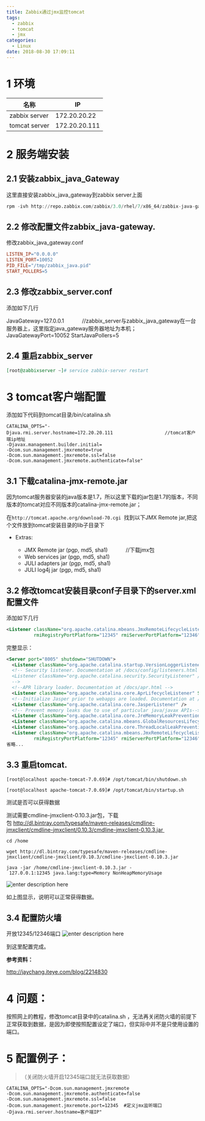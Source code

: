 ```yaml
---
title: Zabbix通过jmx监控tomcat
tags:
  - zabbix
  - tomcat
  - jmx
categories:
  - Linux
date: 2018-08-30 17:09:11
---
```


# 1 环境
<!--more-->
|  名称   |  IP   |
| --- | --- |
|   zabbix server  |   172.20.20.22  |
|   tomcat server  |  172.20.20.111   |


# 2 服务端安装

## 2.1 安装zabbix_java_Gateway

这里直接安装zabbix_java_gateway到zabbix server上面

``` awk
rpm -ivh http://repo.zabbix.com/zabbix/3.0/rhel/7/x86_64/zabbix-java-gateway-3.0.5-1.el7.x86_64.rpm
```

## 2.2 修改配置文件zabbix_java-gateway.

修改zabbix_java_gateway.conf

``` makefile
LISTEN_IP="0.0.0.0"
LISTEN_PORT=10052
PID_FILE="/tmp/zabbix_java.pid"
START_POLLERS=5
```


## 2.3 修改zabbix_server.conf

添加如下几行

JavaGateway=127.0.0.1            //zabbix_server与zabbix_java_gateway在一台服务器上，这里指定java_gateway服务器地址为本机；
JavaGatewayPort=10052
StartJavaPollers=5


## 2.4 重启zabbix_server

``` elixir
[root@zabbixserver ~]# service zabbix-server restart
```

# 3 tomcat客户端配置

添加如下代码到tomcat目录/bin/catalina.sh

``` haml
CATALINA_OPTS="-Djava.rmi.server.hostname=172.20.20.111                   //tomcat客户端ip地址
-Djavax.management.builder.initial=
-Dcom.sun.management.jmxremote=true
-Dcom.sun.management.jmxremote.ssl=false
-Dcom.sun.management.jmxremote.authenticate=false"
```


## 3.1 下载catalina-jmx-remote.jar

因为tomcat服务器安装的java版本是1.7，所以这里下载的jar包是1.7的版本，不同版本的tomcat对应不同版本的catalina-jmx-remote.jar；

在`http://tomcat.apache.org/download-70.cgi`  找到以下JMX Remote jar,把这个文件放到tomcat安装目录的lib子目录下

 - Extras:

    - JMX Remote jar (pgp, md5, sha1)            //下载jmx包
    - Web services jar (pgp, md5, sha1)
    -  JULI adapters jar (pgp, md5, sha1)
    - JULI log4j jar (pgp, md5, sha1)

## 3.2 修改tomcat安装目录conf子目录下的server.xml配置文件

添加如下几行

``` xml
<Listener className="org.apache.catalina.mbeans.JmxRemoteLifecycleListener"  
          rmiRegistryPortPlatform="12345" rmiServerPortPlatform="12346" />
```

完整显示：

``` xml
<Server port="8005" shutdown="SHUTDOWN">
  <Listener className="org.apache.catalina.startup.VersionLoggerListener" />
  <!-- Security listener. Documentation at /docs/config/listeners.html
  <Listener className="org.apache.catalina.security.SecurityListener" />
  -->
  <!--APR library loader. Documentation at /docs/apr.html -->
  <Listener className="org.apache.catalina.core.AprLifecycleListener" SSLEngine="on" />
  <!--Initialize Jasper prior to webapps are loaded. Documentation at /docs/jasper-howto.html -->
  <Listener className="org.apache.catalina.core.JasperListener" />
  <!-- Prevent memory leaks due to use of particular java/javax APIs-->
  <Listener className="org.apache.catalina.core.JreMemoryLeakPreventionListener" />
  <Listener className="org.apache.catalina.mbeans.GlobalResourcesLifecycleListener" />
  <Listener className="org.apache.catalina.core.ThreadLocalLeakPreventionListener" />
  <Listener className="org.apache.catalina.mbeans.JmxRemoteLifecycleListener"
          rmiRegistryPortPlatform="12345" rmiServerPortPlatform="12346" />
省略...
```


## 3.3 重启tomcat.

``` lsl
[root@localhost apache-tomcat-7.0.69]# /opt/tomcat/bin/shutdown.sh 

[root@localhost apache-tomcat-7.0.69]# /opt/tomcat/bin/startup.sh
```

测试是否可以获得数据

测试需要cmdline-jmxclient-0.10.3.jar包，下载包 http://dl.bintray.com/typesafe/maven-releases/cmdline-jmxclient/cmdline-jmxclient/0.10.3/cmdline-jmxclient-0.10.3.jar     

``` x86asm
cd /home

wget http://dl.bintray.com/typesafe/maven-releases/cmdline-jmxclient/cmdline-jmxclient/0.10.3/cmdline-jmxclient-0.10.3.jar

java -jar /home/cmdline-jmxclient-0.10.3.jar - 127.0.0.1:12345 java.lang:type=Memory NonHeapMemoryUsage
```
![enter description here](1.png)


如上图显示，说明可以正常获得数据。

## 3.4 配置防火墙

开放12345/12346端口
![enter description here](2.png)




到这里配置完成。



**参考资料：**

http://jaychang.iteye.com/blog/2214830





# 4 问题：

按照网上的教程，修改tomcat目录中的catalina.sh ，无法再关闭防火墙的前提下正常获取到数据，是因为即使按照配置设定了端口，但实际中并不是只使用设置的端口。

# 5 配置例子：

> （关闭防火墙开启12345端口就无法获取数据）

``` haml
CATALINA_OPTS="-Dcom.sun.management.jmxremote
-Dcom.sun.management.jmxremote.authenticate=false
-Dcom.sun.management.jmxremote.ssl=false
-Dcom.sun.management.jmxremote.port=12345  #定义jmx监听端口
-Djava.rmi.server.hostname=客户端IP"
```




 

